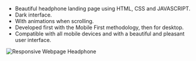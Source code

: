 - Beautiful headphone landing page using HTML, CSS and JAVASCRIPT.
- Dark interface.
- With animations when scrolling.
- Developed first with the Mobile First methodology, then for desktop.
- Compatible with all mobile devices and with a beautiful and pleasant user interface.

![Responsive Webpage Headphone](https://user-images.githubusercontent.com/100682160/174020382-8f9b7cc3-e5cf-470f-aeb3-7750796ec54d.png)

